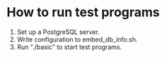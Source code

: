 # How to run test programs

  1. Set up a PostgreSQL server.
  2. Write configuration to embed_db_info.sh.
  3. Run "./basic" to start test programs.
